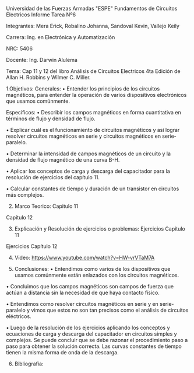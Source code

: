 
Universidad de las Fuerzas Armadas "ESPE"
Fundamentos de Circuitos Electricos
Informe Tarea Nº6

Integrantes: Mera Erick, Robalino Johanna, Sandoval Kevin, Vallejo Keily

Carrera: Ing. en Electrónica y Automatización

NRC: 5406

Docente: Ing. Darwin Alulema

Tema: Cap 11 y 12 del libro Análisis de Circuitos Electricos 4ta Edición de Allan H. Robbins y Wilmer C. Miller.

1.Objetivos:
Generales:
• Entender los principios de los circuitos magnéticos, para entender la operación de varios dispositivos electrónicos que usamos comúnmente.

Especificos:
• Describir los campos magnéticos en forma cuantitativa en términos de flujo y densidad de flujo.

• Explicar cuál es el funcionamiento de circuitos magnéticos y así lograr resolver circuitos magnéticos en serie y circuitos magnéticos en serie-paralelo.

• Determinar la intensidad de campos magnéticos de un circuito y la densidad de flujo magnético de una curva B-H.

• Aplicar los conceptos de carga y descarga del capacitador para la resolución de ejercicios del capítulo 11.

• Calcular constantes de tiempo y duración de un transistor en circuitos más complejos.

2. Marco Teorico:
Capitulo 11

Capítulo 12

3. Explicación y Resolución de ejercicios o problemas:
Ejercicios Capítulo 11

Ejercicios Capítulo 12




4. Video:
https://www.youtube.com/watch?v=HW-vrVTaM7A

5. Conclusiones:
• Entendimos como varios de los dispositivos que usamos comúnmente están enlazados con los circuitos magnéticos.

• Concluimos que los campos magnéticos son campos de fuerza que actúan a distancia sin la necesidad de que haya contacto físico.

• Entendimos como resolver circuitos magnéticos en serie y en serie-paralelo y vimos que estos no son tan precisos como el análisis de circuitos eléctricos.

• Luego de la resolución de los ejercicios aplicando los conceptos y ecuaciones de carga y descarga del capacitador en circuitos simples y complejos. Se puede concluir que se debe razonar el procedimiento paso a paso para obtener la solución correcta. Las curvas constantes de tiempo tienen la misma forma de onda de la descarga.

6. Bibliografia:
